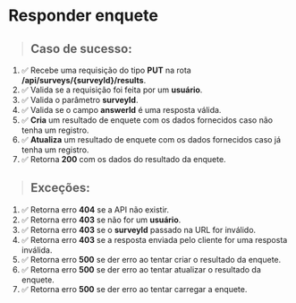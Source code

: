 # Responder enquete

> ## Caso de sucesso:

1. ✅ Recebe uma requisição do tipo **PUT** na rota **/api/surveys/{surveyId}/results**.
1. ✅ Valida se a requisição foi feita por um **usuário**.
1. ✅ Valida o parâmetro **surveyId**.
1. ✅ Valida se o campo **answerId** é uma resposta válida.
1. ✅ **Cria** um resultado de enquete com os dados fornecidos caso não tenha um registro.
1. ✅ **Atualiza** um resultado de enquete com os dados fornecidos caso já tenha um registro.
1. ✅ Retorna **200** com os dados do resultado da enquete.

> ## Exceções:

1. ✅ Retorna erro **404** se a API não existir.
1. ✅ Retorna erro **403** se não for um **usuário**.
1. ✅ Retorna erro **403** se o **surveyId** passado na URL for inválido.
1. ✅ Retorna erro **403** se a resposta enviada pelo cliente for uma resposta inválida.
1. ✅ Retorna erro **500** se der erro ao tentar criar o resultado da enquete.
1. ✅ Retorna erro **500** se der erro ao tentar atualizar o resultado da enquete.
1. ✅ Retorna erro **500** se der erro ao tentar carregar a enquete.
